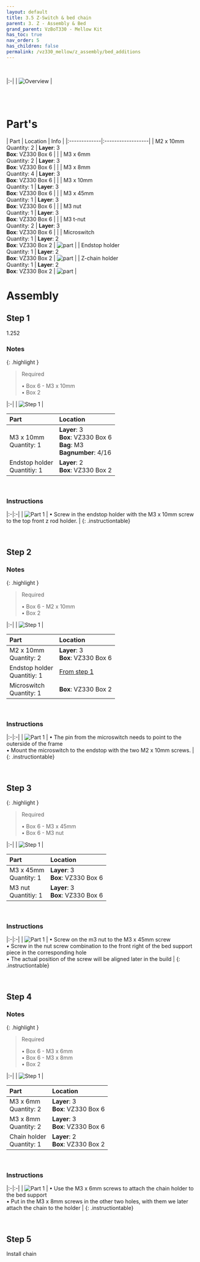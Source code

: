 ```yaml
---
layout: default
title: 3.5 Z-Switch & bed chain
parent: 3. Z - Assembly & Bed
grand_parent: VzBoT330 - Mellow Kit
has_toc: true
nav_order: 5
has_children: false
permalink: /vz330_mellow/z_assembly/bed_additions
---
```


<br/>

|:-|
| ![Overview](../../assets/images/manual/vz330_mellow/z_assembly/bed_additions/overview.png) |

<br/>
<br/>

# Part's

| Part | Location | Info |
|:-------------|:------------------|
| M2 x 10mm <br/> Quantity: 2 | **Layer**: 3 <br/> **Box**: VZ330 Box 6 |  |
| M3 x 6mm <br/> Quantity: 2 | **Layer**: 3 <br/> **Box**: VZ330 Box 6 |  |
| M3 x 8mm <br/> Quantity: 4 | **Layer**: 3 <br/> **Box**: VZ330 Box 6 |  |
| M3 x 10mm <br/> Quantity: 1 | **Layer**: 3 <br/> **Box**: VZ330 Box 6 |  |
| M3 x 45mm <br/> Quantity: 1 | **Layer**: 3 <br/> **Box**: VZ330 Box 6 |  |
| M3 nut <br/> Quantity: 1 | **Layer**: 3 <br/> **Box**: VZ330 Box 6 |  |
| M3 t-nut <br/> Quantity: 2 | **Layer**: 3 <br/> **Box**: VZ330 Box 6 |  |
| Microswitch <br/> Quantity: 1 | **Layer**: 2 <br/> **Box**: VZ330 Box 2 | ![part](../../assets/images/manual/vz330_mellow/z_assembly/bed_additions/parts/microswitch.png) |
| Endstop holder <br/> Quantity: 1 | **Layer**: 2 <br/> **Box**: VZ330 Box 2 | ![part](../../assets/images/manual/vz330_mellow/z_assembly/bed_additions/parts/endstop.png) |
| Z-chain holder <br/> Quantity: 1 | **Layer**: 2 <br/> **Box**: VZ330 Box 2 | ![part](../../assets/images/manual/vz330_mellow/z_assembly/bed_additions/parts/z_chain-holder.png) |

# Assembly

## Step 1

1.252

### Notes

{: .highlight }
> Required
>
> &#8226; Box 6 - M3 x 10mm <br/>
> &#8226; Box 2

|:-|
| ![Step 1](../../assets/images/manual/vz330_mellow/z_assembly/bed_additions/step1.png) |

| Part | Location |
|:-|:-|
| M3 x 10mm <br/> Quantity: 1 | **Layer**: 3 <br/> **Box**: VZ330 Box 6 <br/> **Bag**: M3 <br/> **Bagnumber**: 4/16 |
| Endstop holder <br/> Quantitiy: 1 | **Layer**: 2 <br/> **Box**: VZ330 Box 2 |

<br/>

### Instructions

|:-|:-|
| ![Part 1](../../assets/images/manual/vz330_mellow/z_assembly/bed_additions/step1_part1.png) | &#8226; Screw in the endstop holder with the M3 x 10mm screw to the top front z rod holder. |
{: .instructiontable}

<br/>

## Step 2

### Notes

{: .highlight }
> Required
>
> &#8226; Box 6 - M2 x 10mm <br/>
> &#8226; Box 2

|:-|
| ![Step 1](../../assets/images/manual/vz330_mellow/z_assembly/bed_additions/step2.png) |

| Part | Location |
|:-|:-|
| M2 x 10mm <br/> Quantity: 2 | **Layer**: 3 <br/> **Box**: VZ330 Box 6  |
| Endstop holder <br/> Quantitiy: 1 | [From step 1](#step-1) |
| Microswitch <br/> Quantity: 1 | **Box**: VZ330 Box 2 |

<br/>

### Instructions

|:-|:-|
| ![Part 1](../../assets/images/manual/vz330_mellow/z_assembly/bed_additions/step2_part1.png) | &#8226; The pin from the microswitch needs to point to the outerside of the frame <br/> &#8226; Mount the microswitch to the endstop with the two M2 x 10mm screws. |
{: .instructiontable}

<br/>

## Step 3

{: .highlight }
> Required
>
> &#8226; Box 6 - M3 x 45mm <br/>
> &#8226; Box 6 - M3 nut

|:-|
| ![Step 1](../../assets/images/manual/vz330_mellow/z_assembly/bed_additions/step3.png) |

| Part | Location |
|:-|:-|
| M3 x 45mm <br/> Quantity: 1 | **Layer**: 3 <br/> **Box**: VZ330 Box 6 |
| M3 nut <br/> Quantitiy: 1 | **Layer**: 3 <br/> **Box**: VZ330 Box 6 |

<br/>

### Instructions

|:-|:-|
| ![Part 1](../../assets/images/manual/vz330_mellow/z_assembly/bed_additions/step3_part1.png) | &#8226; Screw on the m3 nut to the M3 x 45mm screw <br/> &#8226; Screw in the nut screw combination to the front right of the bed support piece in the corresponding hole <br/> &#8226; The actual position of the screw will be aligned later in the build |
{: .instructiontable}

<br/>

## Step 4

### Notes

{: .highlight }
> Required
>
> &#8226; Box 6 - M3 x 6mm <br/>
> &#8226; Box 6 - M3 x 8mm <br/>
> &#8226; Box 2

|:-|
| ![Step 1](../../assets/images/manual/vz330_mellow/z_assembly/bed_additions/step4.png) |

| Part | Location |
|:-|:-|
| M3 x 6mm <br/> Quantity: 2 | **Layer**: 3 <br/> **Box**: VZ330 Box 6 |
| M3 x 8mm <br/> Quantity: 2 | **Layer**: 3 <br/> **Box**: VZ330 Box 6  |
| Chain holder <br/> Quantity: 1 | **Layer**: 2 <br/> **Box**: VZ330 Box 2 |

<br/>

### Instructions

|:-|:-|
| ![Part 1](../../assets/images/manual/vz330_mellow/z_assembly/bed_additions/step4_part1.png) | &#8226; Use the M3 x 6mm screws to attach the chain holder to the bed support <br/> &#8226; Put in the M3 x 8mm screws in the other two holes, with them we later attach the chain to the holder  |
{: .instructiontable}

<br/>

## Step 5

Install chain
